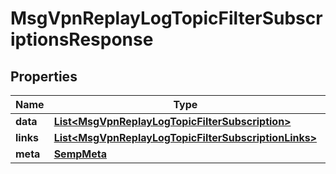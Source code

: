 

# MsgVpnReplayLogTopicFilterSubscriptionsResponse


## Properties

| Name | Type | Description | Notes |
|------------ | ------------- | ------------- | -------------|
|**data** | [**List&lt;MsgVpnReplayLogTopicFilterSubscription&gt;**](MsgVpnReplayLogTopicFilterSubscription.md) |  |  [optional] |
|**links** | [**List&lt;MsgVpnReplayLogTopicFilterSubscriptionLinks&gt;**](MsgVpnReplayLogTopicFilterSubscriptionLinks.md) |  |  [optional] |
|**meta** | [**SempMeta**](SempMeta.md) |  |  |




